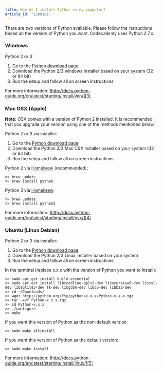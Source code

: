 ```yaml
---
title: How do I install Python on my computer?
article_id: '1399161'
---
```

There are two versions of Python available. Please follow the instructions based on the version of Python you want. Codecademy uses Python 2.7.x.

### Windows
Python 2 or 3:
  1. Go to the [Python download page][1]
  2. Download the Python 2/3 windows installer based on your system (32 or 64 bit)
  3. Run the setup and follow all on screen instructions

For more information: [http://docs.python-guide.org/en/latest/starting/install/win/][3]

### Mac OSX (Apple)
**Note:** OSX comes with a version of Python 2 installed. It is recommended that you upgrade your version using one of the methods mentioned below.

Python 2 or 3 via installer:
  1. Go to the [Python download page][1]
  2. Download the Python 2/3 Mac OSX installer based on your system (32 or 64 bit)
  3. Run the setup and follow all on screen instructions

Python 2 via [Homebrew][2] (recommended):

```
>> brew update
>> brew install python
``` 

Python 3 via [Homebrew][2]:

```
>> brew update
>> brew install python3
```

For more information: [http://docs.python-guide.org/en/latest/starting/install/osx/][4]

### Ubuntu (Linux Debian)
Python 2 or 3 via installer:
  1. Go to the [Python download page][1]
  2. Download the Python 2/3 Linux installer based on your system
  3. Run the setup and follow all on screen instructions

In the terminal (replace x.x.x with the version of Python you want to install):

```
>> sudo apt-get install build-essential
>> sudo apt-get install libreadline-gplv2-dev libncursesw5-dev libssl-dev libsqlite3-dev tk-dev libgdbm-dev libc6-dev libbz2-dev
>> cd ~/Downloads/
>> wget http://python.org/ftp/python/x.x.x/Python-x.x.x.tgz
>> tar -xvf Python-x.x.x.tgz
>> cd Python-x.x.x
>> ./configure
>> make
```

If you want this version of Python as the non-default version:

```
>> sudo make altinstall
```

If you want this version of Python as the default version:

```
>> sudo make install
```

For more information: [http://docs.python-guide.org/en/latest/starting/install/linux/][5]


  [1]: http://www.python.org/getit/
  [2]: http://brew.sh
  [3]: http://docs.python-guide.org/en/latest/starting/install/win/
  [4]: http://docs.python-guide.org/en/latest/starting/install/osx/
  [5]: http://docs.python-guide.org/en/latest/starting/install/linux/